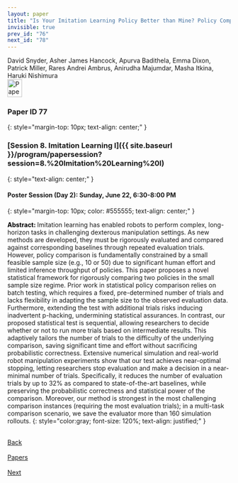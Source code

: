 ```yaml
---
layout: paper
title: "Is Your Imitation Learning Policy Better than Mine? Policy Comparison with Near-Optimal Stopping"
invisible: true
prev_id: "76"
next_id: "78"
---
```

<div class="paper-authors">
  <div class="paper-author-box">
    <div class="paper-author-name">David Snyder, Asher James Hancock, Apurva Badithela, Emma Dixon, Patrick Miller, Rares Andrei Ambrus, Anirudha Majumdar, Masha Itkina, Haruki Nishimura</div>
    <div class="paper-author-uni"></div>
  </div>
</div>

<div class="paper-pdf">
  <div>
    <a href="https://www.roboticsproceedings.org/rss21/p077.pdf" title="Download PDF" target="_blank">
      <img src="{{ site.baseurl }}/images/paper_link_cardinal_red.png" alt="Paper PDF" width="33" height="40" />
    </a>
  </div>
</div>

### Paper ID 77
{: style="margin-top: 10px; text-align: center;" }

### [Session 8. Imitation Learning I]({{ site.baseurl }}/program/papersession?session=8.%20Imitation%20Learning%20I)
{: style="text-align: center;" }

#### Poster Session (Day 2): Sunday, June 22, 6:30-8:00 PM
{: style="margin-top: 10px; color: #555555; text-align: center;" }

<b style="color: black;">Abstract: </b>Imitation learning has enabled robots to perform complex, long-horizon tasks in challenging dexterous manipulation settings.  As new methods are developed, they must be rigorously evaluated and compared against corresponding baselines through repeated evaluation trials. However, policy comparison is fundamentally constrained by a small feasible sample size (e.g., 10 or 50) due to significant human effort and limited inference throughput of policies. This paper proposes a novel statistical framework for rigorously comparing two policies in the small sample size regime. Prior work in statistical policy comparison relies on batch testing, which requires a fixed, pre-determined number of trials and lacks flexibility in adapting the sample size to the observed evaluation data. Furthermore, extending the test with additional trials risks inducing inadvertent p-hacking, undermining statistical assurances. In contrast, our proposed statistical test is sequential, allowing researchers to decide whether or not to run more trials based on intermediate results. This adaptively tailors the number of trials to the difficulty of the underlying comparison, saving significant time and effort without sacrificing probabilistic correctness. Extensive numerical simulation and real-world robot manipulation experiments show that our test achieves near-optimal stopping, letting researchers stop evaluation and make a decision in a near-minimal number of trials. Specifically, it reduces the number of evaluation trials by up to 32% as compared to state-of-the-art baselines, while preserving the probabilistic correctness and statistical power of the comparison. Moreover, our method is strongest in the most challenging comparison instances (requiring the most evaluation trials); in a multi-task comparison scenario, we save the evaluator more than 160 simulation rollouts.
{: style="color:gray; font-size: 120%; text-align: justified;" }

<div class="paper-menu">
  <div class="paper-menu-inner">
    <a href="{{ site.baseurl }}/program/papers/76/" title="Previous Paper">
            <div class="paper-menu-icon">
                <i class="fas fa-arrow-left"></i><br>
                <span class="paper-menu-label">Back</span>
            </div>
        </a>
    <a href="{{ site.baseurl }}/program/papers" title="All Papers">
      <div class="paper-menu-icon">
        <i class="fas fa-list"></i><br>
        <span class="paper-menu-label">Papers</span>
      </div>
    </a>
    <a href="{{ site.baseurl }}/program/papers/78/" title="Next Paper">
            <div class="paper-menu-icon">
                <i class="fas fa-arrow-right"></i><br>
                <span class="paper-menu-label">Next</span>
            </div>
        </a>
  </div>
</div>
